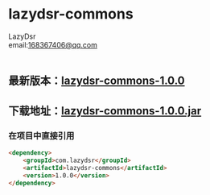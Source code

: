 # lazydsr-commons
LazyDsr<br>
email:168367406@qq.com
<br><br>
## 最新版本：<a href="https://github.com/lazydsr/lazydsr-commons" target="blank">lazydsr-commons-1.0.0</a>

## 下载地址：<a href="http://central.maven.org/maven2/com/lazydsr/lazydsr-commons/1.0.0/lazydsr-commons-1.0.0.jar" target="blank">lazydsr-commons-1.0.0.jar</a>


### 在项目中直接引用
````html
<dependency>
    <groupId>com.lazydsr</groupId>
    <artifactId>lazydsr-commons</artifactId>
    <version>1.0.0</version>
</dependency>


